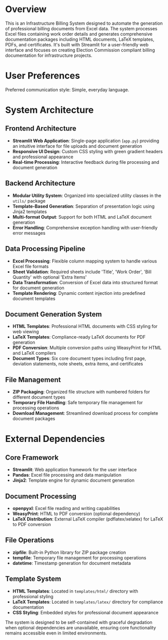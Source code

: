 # Overview

This is an Infrastructure Billing System designed to automate the generation of professional billing documents from Excel data. The system processes Excel files containing work order details and generates comprehensive documentation packages including HTML documents, LaTeX templates, PDFs, and certificates. It's built with Streamlit for a user-friendly web interface and focuses on creating Election Commission compliant billing documentation for infrastructure projects.

# User Preferences

Preferred communication style: Simple, everyday language.

# System Architecture

## Frontend Architecture
- **Streamlit Web Application**: Single-page application (`app.py`) providing an intuitive interface for file uploads and document generation
- **Responsive UI Design**: Custom CSS styling with green gradient headers and professional appearance
- **Real-time Processing**: Interactive feedback during file processing and document generation

## Backend Architecture
- **Modular Utility System**: Organized into specialized utility classes in the `utils/` package
- **Template-Based Generation**: Separation of presentation logic using Jinja2 templates
- **Multi-format Output**: Support for both HTML and LaTeX document generation
- **Error Handling**: Comprehensive exception handling with user-friendly error messages

## Data Processing Pipeline
- **Excel Processing**: Flexible column mapping system to handle various Excel file formats
- **Sheet Validation**: Required sheets include 'Title', 'Work Order', 'Bill Quantity' with optional 'Extra Items'
- **Data Transformation**: Conversion of Excel data into structured format for document generation
- **Template Rendering**: Dynamic content injection into predefined document templates

## Document Generation System
- **HTML Templates**: Professional HTML documents with CSS styling for web viewing
- **LaTeX Templates**: Compliance-ready LaTeX documents for PDF generation
- **PDF Conversion**: Multiple conversion paths using WeasyPrint for HTML and LaTeX compilers
- **Document Types**: Six core document types including first page, deviation statements, note sheets, extra items, and certificates

## File Management
- **ZIP Packaging**: Organized file structure with numbered folders for different document types
- **Temporary File Handling**: Safe temporary file management for processing operations
- **Download Management**: Streamlined download process for complete document packages

# External Dependencies

## Core Framework
- **Streamlit**: Web application framework for the user interface
- **Pandas**: Excel file processing and data manipulation
- **Jinja2**: Template engine for dynamic document generation

## Document Processing
- **openpyxl**: Excel file reading and writing capabilities
- **WeasyPrint**: HTML to PDF conversion (optional dependency)
- **LaTeX Distribution**: External LaTeX compiler (pdflatex/xelatex) for LaTeX to PDF conversion

## File Operations
- **zipfile**: Built-in Python library for ZIP package creation
- **tempfile**: Temporary file management for processing operations
- **datetime**: Timestamp generation for document metadata

## Template System
- **HTML Templates**: Located in `templates/html/` directory with professional styling
- **LaTeX Templates**: Located in `templates/latex/` directory for compliance documentation
- **CSS Styling**: Embedded styles for professional document appearance

The system is designed to be self-contained with graceful degradation when optional dependencies are unavailable, ensuring core functionality remains accessible even in limited environments.